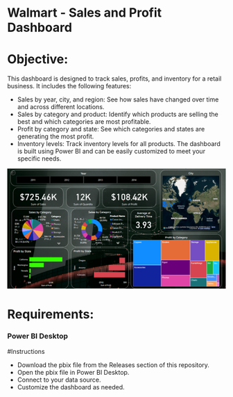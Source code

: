 
# Walmart - Sales and Profit Dashboard
# Objective:
This dashboard is designed to track sales, profits, and inventory for a retail business. It includes the following features:

* Sales by year, city, and region: See how sales have changed over time and across different locations.
* Sales by category and product: Identify which products are selling the best and which categories are most profitable.
* Profit by category and state: See which categories and states are generating the most profit.
* Inventory levels: Track inventory levels for all products.
The dashboard is built using Power BI and can be easily customized to meet your specific needs.

![Walmart Dashboard](https://github.com/mdsajeer007/Dashboards/blob/main/Walmart/Walmart.png?raw=true "Employee Data title")
# Requirements:
### Power BI Desktop

#Instructions
* Download the pbix file from the Releases section of this repository.
* Open the pbix file in Power BI Desktop.
* Connect to your data source.
* Customize the dashboard as needed.


